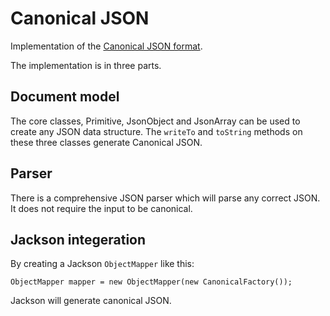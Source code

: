 # Canonical JSON

Implementation of the [Canonical JSON format](https://web.archive.org/web/20191120120802/http://gibson042.github.io/canonicaljson-spec/).

The implementation is in three parts.

## Document model
The core classes, Primitive, JsonObject and JsonArray can be used to create any
JSON data structure. The `writeTo` and `toString` methods on these three classes
generate Canonical JSON.

## Parser
There is a comprehensive JSON parser which will parse any correct JSON. It does
not require the input to be canonical.

## Jackson integeration
By creating a Jackson `ObjectMapper` like this:

```
ObjectMapper mapper = new ObjectMapper(new CanonicalFactory());
```

Jackson will generate canonical JSON.